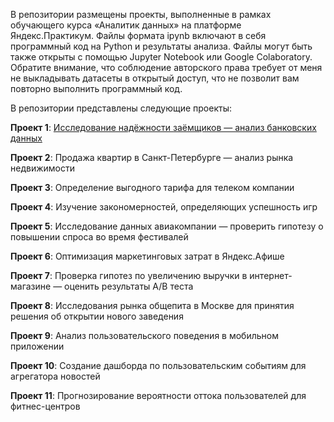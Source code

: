 В репозитории размещены проекты, выполненные в рамках обучающего курса «Аналитик данных» на платформе Яндекс.Практикум. Файлы формата ipynb включают в себя программный код на Python и результаты анализа. Файлы могут быть также открыты с помощью Jupyter Notebook или Google Colaboratory. Обратите внимание, что соблюдение авторского права требует от меня не выкладывать датасеты в открытый доступ, что не позволит вам повторно выполнить программный код.

В репозитории представлены следующие проекты:

**Проект 1**: [Исследование надёжности заёмщиков — анализ банковских данных](https://github.com/olegrofman/my_portfolio_yandex_praktikum/blob/de1f55587ca6f50b06b064cc5148ae45b6088512/01_%D0%98%D1%81%D1%81%D0%BB%D0%B5%D0%B4%D0%BE%D0%B2%D0%B0%D0%BD%D0%B8%D0%B5%20%D0%BD%D0%B0%D0%B4%D1%91%D0%B6%D0%BD%D0%BE%D1%81%D1%82%D0%B8%20%D0%B7%D0%B0%D1%91%D0%BC%D1%89%D0%B8%D0%BA%D0%BE%D0%B2/loan.ipynb)

**Проект 2**: Продажа квартир в Санкт-Петербурге — анализ рынка недвижимости

**Проект 3**: Определение выгодного тарифа для телеком компании

**Проект 4**: Изучение закономерностей, определяющих успешность игр

**Проект 5**: Исследование данных авиакомпании — проверить гипотезу о повышении спроса во время фестивалей

**Проект 6**: Оптимизация маркетинговых затрат в Яндекс.Афише

**Проект 7**: Проверка гипотез по увеличению выручки в интернет-магазине — оценить результаты A/B теста

**Проект 8**: Исследования рынка общепита в Москве для принятия решения об открытии нового заведения

**Проект 9**: Анализ пользовательского поведения в мобильном приложении

**Проект 10**: Создание дашборда по пользовательским событиям для агрегатора новостей

**Проект 11**: Прогнозирование вероятности оттока пользователей для фитнес-центров
